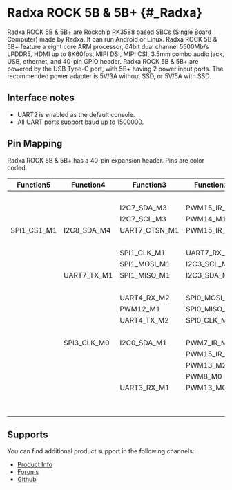 Radxa ROCK 5B & 5B+ {#_Radxa}
===========================

Radxa ROCK 5B & 5B+ are Rockchip RK3588 based SBCs (Single Board Computer) made by Radxa. It can run Android or Linux. Radxa ROCK 5B & 5B+ feature a eight core ARM processor, 64bit dual channel 5500Mb/s LPDDR5, HDMI up to 8K60fps, MIPI DSI, MIPI CSI, 3.5mm combo audio jack, USB, ethernet, and 40-pin GPIO header. Radxa ROCK 5B & 5B+ are powered by the USB Type-C port, with 5B+ having 2 power input ports. The recommended power adapter is 5V/3A without SSD, or 5V/5A with SSD.

Interface notes
---------------

- UART2 is enabled as the default console.
- All UART ports support baud up to 1500000.

Pin Mapping
-----------

Radxa ROCK 5B & 5B+ has a 40-pin expansion header. Pins are color coded.

|  Function5|    Function4|    Function3|    Function2|  Function1|  PIN  |  PIN  | Function1|    Function2|   Function3|   Function4|
|-----------|-------------|-------------|-------------|-----------|:------|------:|----------|-------------|------------|------------|
|           |             |             |             |        3V3|   1   |   2   |     +5.0V|             |            |            |
|           |             |  I2C7_SDA_M3|  PWM15_IR_M1|   GPIO4_B3|   3   |   4   |     +5.0V|             |            |            |
|           |             |  I2C7_SCL_M3|     PWM14_M1|   GPIO4_B2|   5   |   6   |       GND|             |            |            |
|SPI1_CS1_M1|  I2C8_SDA_M4|UART7_CTSN_M1|  PWM15_IR_M0|   GPIO3_C3|   7   |   8   |  GPIO0_B5|  UART2_TX_M0| I2C1_SCL_M0|            |
|           |             |             |             |        GND|   9   |   10  |  GPIO0_B6|  UART2_RX_M0| I2C1_SDA_M0|            |
|           |             |  SPI1_CLK_M1|  UART7_RX_M1|   GPIO3_C1|   11  |   12  |  GPIO3_B5|     PWM12_M0| UART3_TX_M1|            |
|           |             | SPI1_MOSI_M1|  I2C3_SCL_M1|   GPIO3_B7|   13  |   14  |       GND|             |            |            |
|           |  UART7_TX_M1| SPI1_MISO_M1|  I2C3_SDA_M1|   GPIO3_C0|   15  |   16  |  GPIO3_A4|  UART4_RX_M1|            |            |
|           |             |             |             |      +3.3V|   17  |   18  |  GPIO4_C4|  UART4_TX_M1|     PWM5_M2|            |
|           |             |  UART4_RX_M2| SPI0_MOSI_M2|   GPIO1_B2|   19  |   20  |       GND|             |            |            |
|           |             |     PWM12_M1| SPI0_MISO_M2|   GPIO1_B1|   21  |   22  |SARADC_IN4|             |            |            |
|           |             |  UART4_TX_M2|  SPI0_CLK_M2|   GPIO1_B3|   23  |   24  |  GPIO1_B4|  UART7_RX_M2| SPI0_CS0_M2| UART9_RX_M1|
|           |             |             |             |        GND|   25  |   26  |  GPIO1_B5|  UART7_TX_M2| SPI0_CS1_M2|            |
|           |  SPI3_CLK_M0|  I2C0_SDA_M1|   PWM7_IR_M3|   GPIO4_C6|   27  |   28  |  GPIO4_C5|             |SPI3_MOSI_M0|            |
|           |             |             |  PWM15_IR_M3|   GPIO1_D7|   29  |   30  |       GND|             |            |            |
|           |             |             |     PWM13_M2|   GPIO1_B7|   31  |   32  |  GPIO3_C2|     PWM14_M0| I2C8_SCL_M4|            |
|           |             |             |      PWM8_M0|   GPIO3_A7|   33  |   34  |       GND|             |            |            |
|           |             |  UART3_RX_M1|     PWM13_M0|   GPIO3_B6|   35  |   36  |  GPIO3_B1|      PWM2_M1| UART2_TX_M2|            |
|           |             |             |             |         NC|   37  |   38  |  GPIO3_B2|   PWM3_IR_M1| UART2_RX_M2|            |
|           |             |             |             |        GND|   39  |   40  |  GPIO3_B3|             |            |            |

Supports
--------

You can find additional product support in the following channels:

- [Product Info](https://docs.radxa.com/en/rock5/rock5b)
- [Forums](https://forum.radxa.com/c/rock5)
- [Github](https://github.com/radxa)
